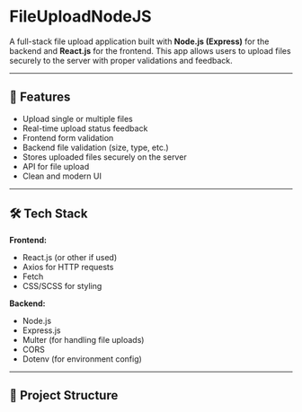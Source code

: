 # FileUploadNodeJS

A full-stack file upload application built with **Node.js (Express)** for the backend and **React.js** for the frontend. This app allows users to upload files securely to the server with proper validations and feedback.


---

## 🚀 Features

- Upload single or multiple files
- Real-time upload status feedback
- Frontend form validation
- Backend file validation (size, type, etc.)
- Stores uploaded files securely on the server
- API for file upload
- Clean and modern UI

---

## 🛠️ Tech Stack

**Frontend:**
- React.js (or other if used)
- Axios for HTTP requests
- Fetch
- CSS/SCSS for styling

**Backend:**
- Node.js
- Express.js
- Multer (for handling file uploads)
- CORS
- Dotenv (for environment config)

---

## 📂 Project Structure

